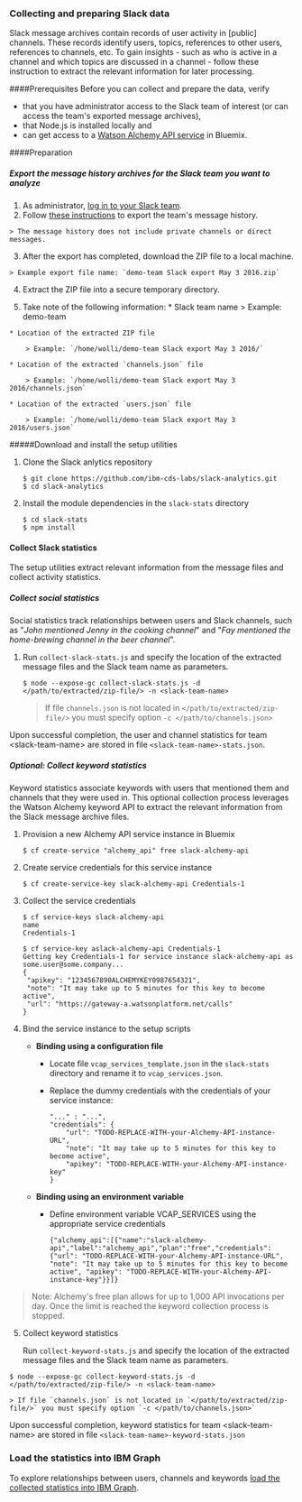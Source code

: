 ### Collecting and preparing Slack data

Slack message archives contain records of user activity in [public] channels. These records identify users, topics, references to other users, references to channels, etc. To gain insights - such as who is active in a channel and which topics are discussed in a channel - follow these instruction to extract the relevant information for later processing.

####Prerequisites
Before you can collect and prepare the data, verify 

 * that you have administrator access to the Slack team of interest (or can access the team's exported message archives),
 * that Node.js is installed locally and
 * can get access to a [Watson Alchemy API service](https://console.ng.bluemix.net/catalog/services/alchemyapi/) in Bluemix.

####Preparation

##### Export the message history archives for the Slack team you want to analyze

   1. As administrator, [log in to your Slack team](https://slack.com/).
   2. Follow [these instructions](https://get.slack.help/hc/en-us/articles/201658943-Exporting-your-team-s-Slack-history) to export the team's message history.

    > The message history does not include private channels or direct messages.

   3. After the export has completed, download the ZIP file to a local machine.

    > Example export file name: `demo-team Slack export May 3 2016.zip`

   4. Extract the ZIP file into a secure temporary directory.

   5. Take note of the following information:
    * Slack team name
    > Example: demo-team  

    * Location of the extracted ZIP file
 
        > Example: `/home/wolli/demo-team Slack export May 3 2016/`  

    * Location of the extracted `channels.json` file
    
        > Example: `/home/wolli/demo-team Slack export May 3 2016/channels.json`  

    * Location of the extracted `users.json` file
    
        > Example: `/home/wolli/demo-team Slack export May 3 2016/users.json`          

#####Download and install the setup utilities

1. Clone the Slack anlytics repository

	```
	$ git clone https://github.com/ibm-cds-labs/slack-analytics.git
	$ cd slack-analytics
	```

2. Install the module dependencies in the `slack-stats` directory

	  ```
	  $ cd slack-stats
	  $ npm install
	  ```
  
#### Collect Slack statistics

The setup utilities extract relevant information from the message files and collect activity statistics.

##### Collect social statistics 

Social statistics track relationships between users and Slack channels, such as "_John mentioned Jenny in the cooking channel_" and "_Fay mentioned the home-brewing channel in the beer channel_".

1. Run `collect-slack-stats.js` and specify the location of the extracted message files and the Slack team name as parameters.

    ```
    $ node --expose-gc collect-slack-stats.js -d </path/to/extracted/zip-file/> -n <slack-team-name> 
    ```


    > If file `channels.json` is not located in `</path/to/extracted/zip-file/>` you must specify option `-c </path/to/channels.json>`

Upon successful completion, the user and channel statistics for team &lt;slack-team-name&gt; are stored in file `<slack-team-name>-stats.json`.

##### Optional: Collect keyword statistics 

Keyword statistics associate keywords with users that mentioned them and channels that they were used in. This optional collection process leverages the Watson Alchemy keyword API to extract the relevant information from the Slack message archive files.

 1. Provision a new Alchemy API service instance in Bluemix 

    ```
    $ cf create-service "alchemy_api" free slack-alchemy-api
    ```

 2. Create service credentials for this service instance

    ```
    $ cf create-service-key slack-alchemy-api Credentials-1
    ```

 3. Collect the service credentials 

    ```
    $ cf service-keys slack-alchemy-api
    name
    Credentials-1
  
    $ cf service-key aslack-alchemy-api Credentials-1
    Getting key Credentials-1 for service instance slack-alchemy-api as some.user@some.company...
    {
     "apikey": "1234567890ALCHEMYKEY0987654321",
     "note": "It may take up to 5 minutes for this key to become active",
     "url": "https://gateway-a.watsonplatform.net/calls"
    }
    ```

4. Bind the service instance to the setup scripts

    * **Binding using a configuration file** 
        * Locate file `vcap_services_template.json` in the `slack-stats` directory and rename it to `vcap_services.json`.
        * Replace the dummy credentials with the credentials of your service instance:

            ```
            "..." : "...",
            "credentials": {
                "url": "TODO-REPLACE-WITH-your-Alchemy-API-instance-URL",
                "note": "It may take up to 5 minutes for this key to become active",
                "apikey": "TODO-REPLACE-WITH-your-Alchemy-API-instance-key"
            }
            ```

    * **Binding using an environment variable** 

        * Define environment variable VCAP_SERVICES using the appropriate service credentials
      
            ```
            {"alchemy_api":[{"name":"slack-alchemy-api","label":"alchemy_api","plan":"free","credentials":{"url": "TODO-REPLACE-WITH-your-Alchemy-API-instance-URL", "note": "It may take up to 5 minutes for this key to become active", "apikey": "TODO-REPLACE-WITH-your-Alchemy-API-instance-key"}}]}
            ```

> Note: Alchemy's free plan allows for up to 1,000 API invocations per day. Once the limit is reached the keyword collection process is stopped.

5. Collect keyword statistics

    Run `collect-keyword-stats.js` and specify the location of the extracted message files and the Slack team name as parameters.
```
$ node --expose-gc collect-keyword-stats.js -d </path/to/extracted/zip-file/> -n <slack-team-name>
```


    > If file `channels.json` is not located in `</path/to/extracted/zip-file/>` you must specify option `-c </path/to/channels.json>`

Upon successful completion, keyword statistics for team &lt;slack-team-name&gt; are stored in file `<slack-team-name>-keyword-stats.json`

### Load the statistics into IBM Graph
To explore relationships between users, channels and keywords [load the collected statistics into IBM Graph](https://github.com/ibm-cds-labs/slack-analytics/tree/master/slack-graph-database). 
 

